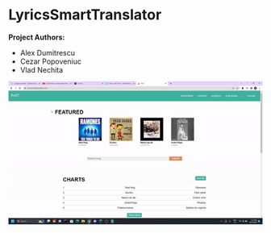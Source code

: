 # LyricsSmartTranslator

**Project Authors:**

- Alex Dumitrescu
- Cezar Popoveniuc
- Vlad Nechita

![Presentation GIF](./Presentation.gif)
